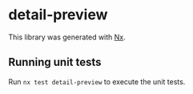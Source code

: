 # detail-preview

This library was generated with [Nx](https://nx.dev).

## Running unit tests

Run `nx test detail-preview` to execute the unit tests.
